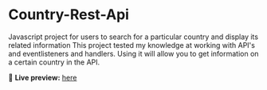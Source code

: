 # Country-Rest-Api
Javascript project for users to search for a particular country and display its related information
This project tested my knowledge at working with API's and eventlisteners and handlers.
Using it will allow you to get information on a certain country in the API.

🔗 **Live preview:** [here](https://leaf8910.github.io/Country-Rest-Api/)
